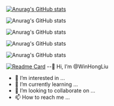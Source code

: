 [![Anurag's GitHub stats](https://github-readme-stats.vercel.app/api?username=WinHongLiu)](https://github.com/WinHongLiu)

![Anurag's GitHub stats](https://github-readme-stats.vercel.app/api?username=WinHongLiu&hide=contribs,prs&theme=radical)

![Anurag's GitHub stats](https://github-readme-stats.vercel.app/api?username=WinHongLiu&count_private=true&theme=radical)

![Anurag's GitHub stats](https://github-readme-stats.vercel.app/api?username=WinHongLiu&show_icons=true&theme=radical)

![Anurag's GitHub stats](https://github-readme-stats.vercel.app/api?username=WinHongLiu&show_icons=true&theme=radical)

[![Readme Card](https://github-readme-stats.vercel.app/api/pin/?username=WinHongLiu&repo=github-Thunderobot-ME)](https://github.com/WinHongLiu/Thunderobot-ME)
--👋 Hi, I’m @WinHongLiu
- 👀 I’m interested in ...
- 🌱 I’m currently learning ...
- 💞️ I’m looking to collaborate on ...
- 📫 How to reach me ...

<!---
WinHongLiu/WinHongLiu is a ✨ special ✨ repository because its `README.md` (this file) appears on your GitHub profile.
You can click the Preview link to take a look at your changes.
--->
